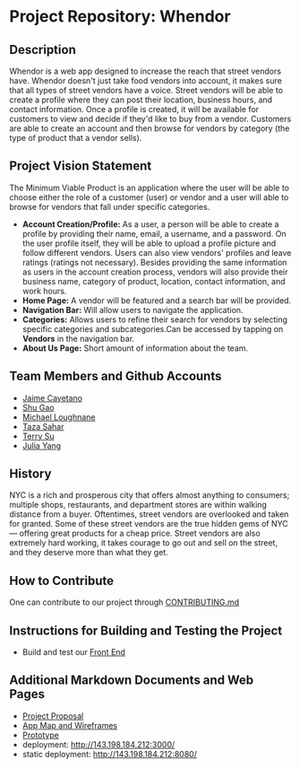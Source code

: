# Project Repository: Whendor

## Description
Whendor is a web app designed to increase the reach that street vendors have. Whendor doesn't just take food vendors into account, it makes sure that all types of street vendors have a voice. Street vendors will be able to create a profile where they can post their location, business hours, and contact information. Once a profile is created, it will be available for customers to view and decide if they'd like to buy from a vendor. Customers are able to create an account and then browse for vendors by category (the type of product that a vendor sells).

## Project Vision Statement
The Minimum Viable Product is an application where the user will be able to choose either the role of a customer (user) or vendor and a user will able to browse for vendors that fall under specific categories.
- **Account Creation/Profile:** As a user, a person will be able to create a profile by providing their name, email, a username, and a password. On the user profile itself, they will be able to upload a profile picture and follow different vendors. Users can also view vendors' profiles and leave ratings (ratings not necessary). Besides providing the same information as users in the account creation process, vendors will also provide their business name, category of product, location, contact information, and work hours.
- **Home Page:** A vendor will be featured and a search bar will be provided.
- **Navigation Bar:** Will allow users to navigate the application.
- **Categories:** Allows users to refine their search for vendors by selecting specific categories and subcategories.Can be accessed by tapping on **Vendors** in the navigation bar. 
- **About Us Page:** Short amount of information about the team.



## Team Members and Github Accounts
- [Jaime Cayetano](https://github.com/jcthehaxer)
- [Shu Gao](https://github.com/shugao0624)
- [Michael Loughnane](https://github.com/michaelloughnane)
- [Taza Sahar](https://github.com/tazasahar)
- [Terry Su](https://github.com/Moonsolol)
- [Julia Yang](https://github.com/julia-yang)

## History
NYC is a rich and prosperous city that offers almost anything to consumers; multiple shops, restaurants, and department stores are within walking distance from a buyer. Oftentimes, street vendors are overlooked and taken for granted. Some of these street vendors are the true hidden gems of NYC — offering great products for a cheap price. Street vendors are also extremely hard working, it takes courage to go out and sell on the street, and they deserve more than what they get.

## How to Contribute

One can contribute to our project through [CONTRIBUTING.md](https://github.com/software-students-fall2021/project-setup-julia/blob/master/CONTRIBUTING.md)

## Instructions for Building and Testing the Project
- Build and test our [Front End](https://github.com/software-students-fall2021/project-setup-julia/blob/master/front-end/README.md)

## Additional Markdown Documents and Web Pages
- [Project Proposal](https://github.com/software-students-fall2021/project-proposal-julia)
- [App Map and Wireframes](https://github.com/software-students-fall2021/user-experience-design-julia/blob/main/README.md)
- [Prototype](https://invis.io/7F11VUZD5RBM)
- deployment: http://143.198.184.212:3000/
- static deployment: http://143.198.184.212:8080/
